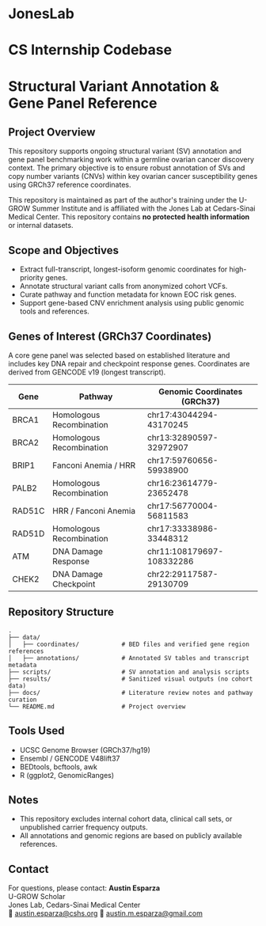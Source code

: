 # JonesLab
# CS Internship Codebase
# Structural Variant Annotation & Gene Panel Reference

## Project Overview
This repository supports ongoing structural variant (SV) annotation and gene panel benchmarking work within a germline ovarian cancer discovery context. The primary objective is to ensure robust annotation of SVs and copy number variants (CNVs) within key ovarian cancer susceptibility genes using GRCh37 reference coordinates.

This repository is maintained as part of the author's training under the U-GROW Summer Institute and is affiliated with the Jones Lab at Cedars-Sinai Medical Center. This repository contains **no protected health information** or internal datasets.

## Scope and Objectives
- Extract full-transcript, longest-isoform genomic coordinates for high-priority genes.
- Annotate structural variant calls from anonymized cohort VCFs.
- Curate pathway and function metadata for known EOC risk genes.
- Support gene-based CNV enrichment analysis using public genomic tools and references.

## Genes of Interest (GRCh37 Coordinates)
A core gene panel was selected based on established literature and includes key DNA repair and checkpoint response genes. Coordinates are derived from GENCODE v19 (longest transcript).

| Gene   | Pathway                    | Genomic Coordinates (GRCh37)       |
|--------|-----------------------------|------------------------------------|
| BRCA1  | Homologous Recombination   | chr17:43044294-43170245            |
| BRCA2  | Homologous Recombination   | chr13:32890597-32972907            |
| BRIP1  | Fanconi Anemia / HRR       | chr17:59760656-59938900            |
| PALB2  | Homologous Recombination   | chr16:23614779-23652478            |
| RAD51C | HRR / Fanconi Anemia       | chr17:56770004-56811583            |
| RAD51D | Homologous Recombination   | chr17:33338986-33448312            |
| ATM    | DNA Damage Response        | chr11:108179697-108332286          |
| CHEK2  | DNA Damage Checkpoint      | chr22:29117587-29130709            |

## Repository Structure
```
.
├── data/
│   ├── coordinates/            # BED files and verified gene region references
│   ├── annotations/            # Annotated SV tables and transcript metadata
├── scripts/                    # SV annotation and analysis scripts
├── results/                    # Sanitized visual outputs (no cohort data)
├── docs/                       # Literature review notes and pathway curation
└── README.md                   # Project overview
```

## Tools Used
- UCSC Genome Browser (GRCh37/hg19)
- Ensembl / GENCODE V48lift37
- BEDtools, bcftools, awk
- R (ggplot2, GenomicRanges)

## Notes
- This repository excludes internal cohort data, clinical call sets, or unpublished carrier frequency outputs.
- All annotations and genomic regions are based on publicly available references.

## Contact
For questions, please contact:
**Austin Esparza**  
U-GROW Scholar  
Jones Lab, Cedars-Sinai Medical Center  
📧 austin.esparza@cshs.org
📧 austin.m.esparza@gmail.com

